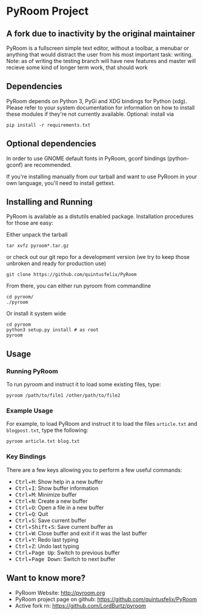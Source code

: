 PyRoom Project 
==============
A fork due to inactivity by the original maintainer
---------------------------------------------------

PyRoom is a fullscreen simple text editor, without a toolbar, a menubar or
anything that would distract the user from his most important task: writing.
Note: as of writing the testing branch will have new features and 
master will recieve some kind of longer term work, that should work

Dependencies
------------

PyRoom depends on Python 3, PyGi and XDG bindings for Python (xdg). Please
refer to your system documentation for information on how to install these
modules if they're not currently available.
Optional: install via  
```
pip install -r requirements.txt
```

Optional dependencies
---------------------

In order to use GNOME default fonts in PyRoom, gconf bindings (python-gconf)
are recommended.

If you're installing manually from our tarball and want to use PyRoom in your
own language, you'll need to install gettext.

Installing and Running 
----------------------

PyRoom is available as a distutils enabled package. Installation procedures
for those are easy:

Either unpack the tarball 
```    
tar xvfz pyroom*.tar.gz
```

or check out our git repo for a development version (we try to keep those
unbroken and ready for production use)
```    
git clone https://github.com/quintusfelix/PyRoom
```

From there, you can either run pyroom from commandline
```
cd pyroom/
./pyroom
```

Or install it system wide
```
cd pyroom
python3 setup.py install # as root
pyroom
```

Usage 
-----

### Running PyRoom

To run pyroom and instruct it to load some existing files, type:
```
pyroom /path/to/file1 /other/path/to/file2
```

### Example Usage

For example, to load PyRoom and instruct it to load the files `article.txt` and
`blogpost.txt`, type the following:
```
pyroom article.txt blog.txt
```

### Key Bindings

There are a few keys allowing you to perform a few useful commands:

* <kbd>Ctrl</kbd>+<kbd>H</kbd>: Show help in a new buffer
* <kbd>Ctrl</kbd>+<kbd>I</kbd>: Show buffer information
* <kbd>Ctrl</kbd>+<kbd>M</kbd>: Minimize buffer
* <kbd>Ctrl</kbd>+<kbd>N</kbd>: Create a new buffer
* <kbd>Ctrl</kbd>+<kbd>O</kbd>: Open a file in a new buffer
* <kbd>Ctrl</kbd>+<kbd>Q</kbd>: Quit
* <kbd>Ctrl</kbd>+<kbd>S</kbd>: Save current buffer
* <kbd>Ctrl</kbd>+<kbd>Shift</kbd>+<kbd>S</kbd>: Save current buffer as
* <kbd>Ctrl</kbd>+<kbd>W</kbd>: Close buffer and exit if it was the last buffer
* <kbd>Ctrl</kbd>+<kbd>Y</kbd>: Redo last typing
* <kbd>Ctrl</kbd>+<kbd>Z</kbd>: Undo last typing
* <kbd>Ctrl</kbd>+<kbd>Page Up</kbd>: Switch to previous buffer
* <kbd>Ctrl</kbd>+<kbd>Page Down</kbd>: Switch to next buffer

## Want to know more?

* PyRoom Website: http://pyroom.org
* PyRoom project page on github: https://github.com/quintusfelix/PyRoom
* Active fork rn: https://github.com/LordBurtz/pyroom
